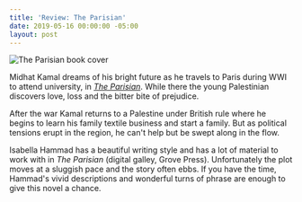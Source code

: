```yaml
---
title: 'Review: The Parisian'
date: 2019-05-16 00:00:00 -05:00
layout: post
---
```


![The Parisian book cover](images/41hsIx9JM7L-132x200.jpg)

Midhat Kamal dreams of his bright future as he travels to Paris during WWI to attend university, in _[The Parisian](https://www.goodreads.com/book/show/40718380-the-parisian)_. While there the young Palestinian discovers love, loss and the bitter bite of prejudice.

After the war Kamal returns to a Palestine under British rule where he begins to learn his family textile business and start a family. But as political tensions erupt in the region, he can't help but be swept along in the flow.

Isabella Hammad has a beautiful writing style and has a lot of material to work with in _The Parisian_ (digital galley, Grove Press). Unfortunately the plot moves at a sluggish pace and the story often ebbs. If you have the time, Hammad's vivid descriptions and wonderful turns of phrase are enough to give this novel a chance.

